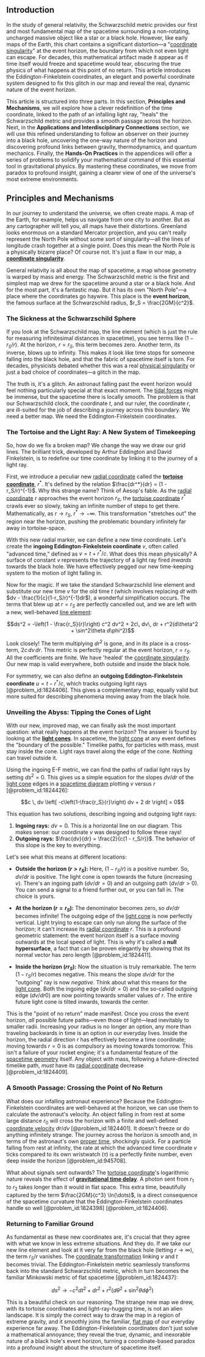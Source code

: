 ## Introduction
In the study of general relativity, the Schwarzschild metric provides our first and most fundamental map of the spacetime surrounding a non-rotating, uncharged massive object like a star or a black hole. However, like early maps of the Earth, this chart contains a significant distortion—a "[coordinate singularity](@article_id:158666)" at the event horizon, the boundary from which not even light can escape. For decades, this mathematical artifact made it appear as if time itself would freeze and spacetime would tear, obscuring the true physics of what happens at this point of no return. This article introduces the Eddington-Finkelstein coordinates, an elegant and powerful coordinate system designed to fix this glitch in our map and reveal the real, dynamic nature of the event horizon.

This article is structured into three parts. In this section, **Principles and Mechanisms**, we will explore how a clever redefinition of the time coordinate, linked to the path of an infalling light ray, "heals" the Schwarzschild metric and provides a smooth passage across the horizon. Next, in the **Applications and Interdisciplinary Connections** section, we will use this refined understanding to follow an observer on their journey into a black hole, uncovering the one-way nature of the horizon and discovering profound links between gravity, thermodynamics, and quantum mechanics. Finally, the **Hands-On Practices** in the appendices will offer a series of problems to solidify your mathematical command of this essential tool in gravitational physics. By mastering these coordinates, we move from paradox to profound insight, gaining a clearer view of one of the universe's most extreme environments.

## Principles and Mechanisms

In our journey to understand the universe, we often create maps. A map of the Earth, for example, helps us navigate from one city to another. But as any cartographer will tell you, all maps have their distortions. Greenland looks enormous on a standard Mercator projection, and you can't really represent the North Pole without some sort of singularity—all the lines of longitude crash together at a single point. Does this mean the North Pole is a physically bizarre place? Of course not. It's just a flaw in our map, a **[coordinate singularity](@article_id:158666)**.

General relativity is all about the map of spacetime, a map whose geometry is warped by mass and energy. The Schwarzschild metric is the first and simplest map we drew for the spacetime around a star or a black hole. And for the most part, it's a fantastic map. But it has its own "North Pole"—a place where the coordinates go haywire. This place is the **event horizon**, the famous surface at the Schwarzschild radius, $r_S = \frac{2GM}{c^2}$.

### The Sickness at the Schwarzschild Sphere

If you look at the Schwarzschild map, the line element (which is just the rule for measuring infinitesimal distances in spacetime), you see terms like $(1 - r_S/r)$. At the horizon, $r=r_S$, this term becomes zero. Another term, its inverse, blows up to infinity. This makes it look like time stops for someone falling into the black hole, and that the fabric of spacetime itself is torn. For decades, physicists debated whether this was a real [physical singularity](@article_id:260250) or just a bad choice of coordinates—a glitch in the map.

The truth is, it's a glitch. An astronaut falling past the event horizon would feel nothing particularly special at that exact moment. The [tidal forces](@article_id:158694) might be immense, but the spacetime there is locally smooth. The problem is that our Schwarzschild clock, the coordinate $t$, and our ruler, the coordinate $r$, are ill-suited for the job of describing a journey across this boundary. We need a better map. We need the Eddington-Finkelstein coordinates.

### The Tortoise and the Light Ray: A New System of Timekeeping

So, how do we fix a broken map? We change the way we draw our grid lines. The brilliant trick, developed by Arthur Eddington and David Finkelstein, is to redefine our time coordinate by linking it to the journey of a light ray.

First, we introduce a peculiar new [radial coordinate](@article_id:164692) called the **[tortoise coordinate](@article_id:161627)**, $r^*$. It's defined by the relation $\frac{dr^*}{dr} = (1 - r_S/r)^{-1}$. Why this strange name? Think of Aesop's fable. As the [radial coordinate](@article_id:164692) $r$ approaches the event horizon $r_S$, the [tortoise coordinate](@article_id:161627) $r^*$ crawls ever so slowly, taking an infinite number of steps to get there. Mathematically, as $r \to r_S$, $r^* \to -\infty$. This transformation "stretches out" the region near the horizon, pushing the problematic boundary infinitely far away in tortoise-space.

With this new radial marker, we can define a new time coordinate. Let's create the **ingoing Eddington-Finkelstein coordinate** $v$, often called "advanced time," defined as $v = t + r^*/c$. What does this mean physically? A surface of constant $v$ represents the trajectory of a light ray fired *inwards* towards the black hole. We have effectively pegged our new time-keeping system to the motion of light falling in.

Now for the magic. If we take the standard Schwarzschild line element and substitute our new time $v$ for the old time $t$ (which involves replacing $dt$ with $dv - \frac{1}{c}(1-r_S/r)^{-1}dr$), a wonderful simplification occurs. The terms that blew up at $r=r_S$ are perfectly cancelled out, and we are left with a new, well-behaved [line element](@article_id:196339):

$$ds^2 = -\left(1 - \frac{r_S}{r}\right) c^2 dv^2 + 2c\, dv\, dr + r^2(d\theta^2 + \sin^2\theta d\phi^2)$$

Look closely! The term multiplying $dr^2$ is gone, and in its place is a cross-term, $2c\, dv\, dr$. This metric is perfectly regular at the event horizon, $r=r_S$. All the coefficients are finite. We have 'healed' the [coordinate singularity](@article_id:158666). Our new map is valid everywhere, both outside and inside the black hole.

For symmetry, we can also define an **outgoing Eddington-Finkelstein coordinate** $u = t - r^*/c$, which tracks outgoing light rays [@problem_id:1824406]. This gives a complementary map, equally valid but more suited for describing phenomena moving away from the black hole.

### Unveiling the Abyss: Tipping the Cones of Light

With our new, improved map, we can finally ask the most important question: what really happens at the event horizon? The answer is found by looking at the **[light cones](@article_id:158510)**. In spacetime, the [light cone](@article_id:157173) at any event defines the "boundary of the possible." Timelike paths, for particles with mass, must stay inside the cone. Light rays travel along the edge of the cone. Nothing can travel outside it.

Using the ingoing E-F metric, we can find the paths of radial light rays by setting $ds^2=0$. This gives us a simple equation for the slopes $dv/dr$ of the [light cone](@article_id:157173) edges in a [spacetime diagram](@article_id:200894) plotting $v$ versus $r$ [@problem_id:1824426]:

$$c \, dv \left[ -c\left(1-\frac{r_S}{r}\right) dv + 2 dr \right] = 0$$

This equation has two solutions, describing ingoing and outgoing light rays:
1.  **Ingoing rays:** $dv=0$. This is a horizontal line on our diagram. This makes sense: our coordinate $v$ was designed to follow these rays!
2.  **Outgoing rays:** $\frac{dv}{dr} = \frac{2}{c(1 - r_S/r)}$. The behavior of this slope is the key to everything.

Let's see what this means at different locations:

*   **Outside the horizon ($r > r_S$):** Here, $(1 - r_S/r)$ is a positive number. So, $dv/dr$ is positive. The light cone is open towards the future (increasing $v$). There's an ingoing path ($dv/dr=0$) and an outgoing path ($dv/dr > 0$). You can send a signal to a friend further out, or you can fall in. The choice is yours.

*   **At the horizon ($r = r_S$):** The denominator becomes zero, so $dv/dr$ becomes infinite! The outgoing edge of the [light cone](@article_id:157173) is now perfectly vertical. Light trying to escape can only run along the surface of the horizon; it can't increase its [radial coordinate](@article_id:164692) $r$. This is a profound geometric statement: the event horizon itself is a surface moving outwards at the local speed of light. This is why it's called a **null hypersurface**, a fact that can be proven elegantly by showing that its normal vector has zero length [@problem_id:1824411].

*   **Inside the horizon ($r  r_S$):** Now the situation is truly remarkable. The term $(1 - r_S/r)$ becomes negative. This means the slope $dv/dr$ for the "outgoing" ray is now *negative*. Think about what this means for the [light cone](@article_id:157173). Both the ingoing edge ($dv/dr=0$) and the so-called outgoing edge ($dv/dr  0$) are now pointing towards smaller values of $r$. The entire future light cone is tilted inwards, towards the center.

This is the "point of no return" made manifest. Once you cross the event horizon, *all* possible future paths—even those of light—lead inevitably to smaller radii. Increasing your radius is no longer an option, any more than traveling backwards in time is an option in our everyday lives. Inside the horizon, the radial direction $r$ has effectively become a time coordinate; moving towards $r=0$ is as compulsory as moving towards tomorrow. This isn't a failure of your rocket engine; it's a fundamental feature of the [spacetime geometry](@article_id:139003) itself. Any object with mass, following a future-directed timelike path, *must* have its [radial coordinate](@article_id:164692) decrease [@problem_id:1824409].

### A Smooth Passage: Crossing the Point of No Return

What does our infalling astronaut experience? Because the Eddington-Finkelstein coordinates are well-behaved at the horizon, we can use them to calculate the astronaut's velocity. An object falling in from rest at some large distance $r_0$ will cross the horizon with a finite and well-defined [coordinate velocity](@article_id:272055) $dr/dv$ [@problem_id:1824401]. It doesn't freeze or do anything infinitely strange. The journey across the horizon is smooth and, in terms of the astronaut's own [proper time](@article_id:191630), shockingly quick. For a particle falling from rest at infinity, the rate at which the advanced time coordinate $v$ ticks compared to its own wristwatch ($\tau$) is a perfectly finite number, even deep inside the horizon [@problem_id:945708].

What about signals sent outwards? The [tortoise coordinate](@article_id:161627)'s logarithmic nature reveals the effect of **[gravitational time delay](@article_id:275153)**. A photon sent from $r_1$ to $r_2$ takes longer than it would in flat space. This extra time, beautifully captured by the term $\frac{2GM}{c^3} \ln(\dots)$, is a direct consequence of the spacetime curvature that the Eddington-Finkelstein coordinates handle so well [@problem_id:1824398] [@problem_id:1824406].

### Returning to Familiar Ground

As fundamental as these new coordinates are, it's crucial that they agree with what we know in less extreme situations. And they do. If we take our new line element and look at it very far from the black hole (letting $r \to \infty$), the term $r_S/r$ vanishes. The [coordinate transformation](@article_id:138083) linking $v$ and $t$ becomes trivial. The Eddington-Finkelstein metric seamlessly transforms back into the standard Schwarzschild metric, which in turn becomes the familiar Minkowski metric of flat spacetime [@problem_id:1824437]:

$$ds^2 \to -c^2 dt^2 + dr^2 + r^2(d\theta^2 + \sin^2\theta d\phi^2)$$

This is a beautiful check on our reasoning. The strange new map we drew, with its tortoise coordinates and light-ray-hugging time, is not an alien landscape. It is simply the correct way to draw the map in a region of extreme gravity, and it smoothly joins the familiar, [flat map](@article_id:185690) of our everyday experience far away. The Eddington-Finkelstein coordinates don't just solve a mathematical annoyance; they reveal the true, dynamic, and inexorable nature of a black hole's event horizon, turning a coordinate-based paradox into a profound insight about the structure of spacetime itself.